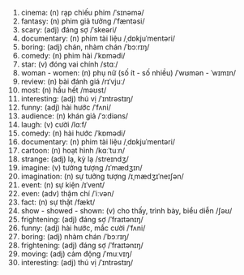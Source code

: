 1. cinema: (n) rạp chiếu phim /ˈsɪnəmə/
2. fantasy: (n) phim giả tưởng /ˈfæntəsi/
3. scary: (adj) đáng sợ /ˈskeəri/
4. documentary: (n) phim tài liệu /ˌdɒkjuˈmentəri/
5. boring: (adj) chán, nhàm chán /ˈbɔːrɪŋ/
6. comedy: (n) phim hài /ˈkɒmədi/
7. star: (v) đóng vai chính /stɑː/
8. woman \- women: (n) phụ nữ (số ít \- số nhiều) /ˈwʊmən \- ˈwɪmɪn/
9. review: (n) bài đánh giá /rɪˈvjuː/
10. most: (n) hầu hết /məʊst/
11. interesting: (adj) thú vị /ˈɪntrəstɪŋ/
12. funny: (adj) hài hước /ˈfʌni/
13. audience: (n) khán giả /ˈɔːdiəns/
14. laugh: (v) cười /lɑːf/
15. comedy: (n) hài hước /ˈkɒmədi/
16. documentary: (n) phim tài liệu /ˌdɒkjuˈmentəri/
17. cartoon: (n) hoạt hình /kɑːˈtuːn/
18. strange: (adj) lạ, kỳ lạ /streɪndʒ/
19. imagine: (v) tưởng tượng /ɪˈmædʒɪn/
20. imagination: (n) sự tưởng tượng /ɪˌmædʒɪˈneɪʃən/
21. event: (n) sự kiện /ɪˈvent/
22. even: (adv) thậm chí /ˈiːvən/
23. fact: (n) sự thật /fækt/
24. show \- showed \- shown: (v) cho thấy, trình bày, biểu diễn /ʃəʊ/
25. frightening: (adj) đáng sợ /ˈfraɪtənɪŋ/
26. funny: (adj) hài hước, mắc cười /ˈfʌni/
27. boring: (adj) nhàm chán /ˈbɔːrɪŋ/
28. frightening: (adj) đáng sợ /ˈfraɪtənɪŋ/
29. moving: (adj) cảm động /ˈmuːvɪŋ/
30. interesting: (adj) thú vị /ˈɪntrəstɪŋ/